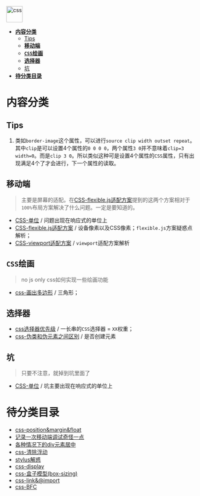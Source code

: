 <img src="https://raw.githubusercontent.com/JiangWeixian/JS-Tips/master/img/css.png" height="43px" alt="css"></img>

<!-- TOC -->

- [**内容分类**](#内容分类)
  - [Tips](#tips)
  - [**移动端**](#移动端)
  - [**`CSS`绘画**](#css绘画)
  - [**选择器**](#选择器)
  - [坑](#坑)
- [**待分类目录**](#待分类目录)

<!-- /TOC -->

# **内容分类**

## Tips

1. 类如`border-image`这个属性，可以进行`source clip width outset repeat`。其中`clip`是可以设置4个属性的`0 0 0 0`，两个属性`3 0`并不意味着`clip=3 width=0`。而是`clip 3 0`。所以类似这种可是设置4个属性的`CSS`属性，只有出现满足4个了才会进行，下一个属性的读取。

## **移动端**

> 主要是屏幕的适配。在[CSS-flexible.js适配方案](https://github.com/JiangWeixian/JS-Tips/blob/master/CSS/css-viewport%E9%80%82%E9%85%8D.md)提到的这两个方案相对于`100%`布局方案解决了什么问题。一定是要知道的。

* [CSS-单位](https://github.com/JiangWeixian/JS-Tips/blob/master/CSS/css-%E5%8D%95%E4%BD%8D.md) / 问题出现在响应式的单位上
* [CSS-flexible.js适配方案](https://github.com/JiangWeixian/JS-Tips/blob/master/CSS/css-viewport%E9%80%82%E9%85%8D.md) / 设备像素以及CSS像素；`flexible.js`方案疑惑点解析；
* [CSS-viewport适配方案](https://github.com/JiangWeixian/JS-Tips/blob/master/CSS/css-%E7%A7%BB%E5%8A%A8%E7%AB%AF%E5%83%8F%E7%B4%A0%E6%A6%82%E5%BF%B5.md) / `viewport`适配方案解析

## **`CSS`绘画**

> no js only css如何实现一些绘画功能

* [css-画出多边形](https://github.com/JiangWeixian/JS-Tips/blob/master/CSS/css-%E5%A4%9A%E8%BE%B9%E5%BD%A2.md) / 三角形；

## **选择器**

* [css选择器优先级](https://github.com/JiangWeixian/JS-Tips/blob/master/CSS/css%E9%80%89%E6%8B%A9%E5%99%A8%E4%BC%98%E5%85%88%E7%BA%A7.md) / 一长串的`CSS`选择器 = `XX`权重；
* [css-伪类和伪元素之间区别](https://github.com/JiangWeixian/JS-Tips/blob/master/CSS/css-%E4%BC%AA%E7%B1%BB%E5%92%8C%E4%BC%AA%E5%85%83%E7%B4%A0%E5%8C%BA%E5%88%AB.md) / 是否创建元素

## 坑

> 只要不注意，就掉到坑里面了

* [CSS-单位](https://github.com/JiangWeixian/JS-Tips/blob/master/CSS/css-%E5%8D%95%E4%BD%8D.md) / 坑主要出现在响应式的单位上

# **待分类目录**

* [css-position&margin&float](https://github.com/JiangWeixian/JS-Tips/blob/master/CSS/css-position%26margin%26float.md)
* [记录一次移动端调试奇怪一点](https://github.com/JiangWeixian/JS-Tips/blob/master/CSS/%E7%A7%BB%E5%8A%A8%E7%AB%AF.md)
* [各种情况下的div元素居中](https://github.com/JiangWeixian/JS-Tips/blob/master/CSS/%E5%90%84%E7%A7%8D%E6%83%85%E5%86%B5%E4%B8%8B%E7%9A%84%E5%85%83%E7%B4%A0%E5%B1%85%E4%B8%AD.md)
* [css-清除浮动](https://github.com/JiangWeixian/JS-Tips/blob/master/CSS/css-%E6%B8%85%E9%99%A4%E6%B5%AE%E5%8A%A8.md)
* [stylus解惑](https://github.com/JiangWeixian/JS-Tips/blob/master/CSS/stylus%E8%A7%A3%E6%83%91.md)
* [css-display](https://github.com/JiangWeixian/JS-Tips/blob/master/CSS/css-display.md)
* [css-盒子模型(box-sizing)](https://github.com/JiangWeixian/JS-Tips/blob/master/CSS/css-boxsizing%E7%9B%92%E5%AD%90%E6%A8%A1%E5%9E%8B.md)
* [css-link&@import](https://github.com/JiangWeixian/JS-Tips/blob/master/CSS/css-link%26%40import.md)
* [css-BFC](https://github.com/JiangWeixian/JS-Tips/blob/master/CSS/css-bfc.md)